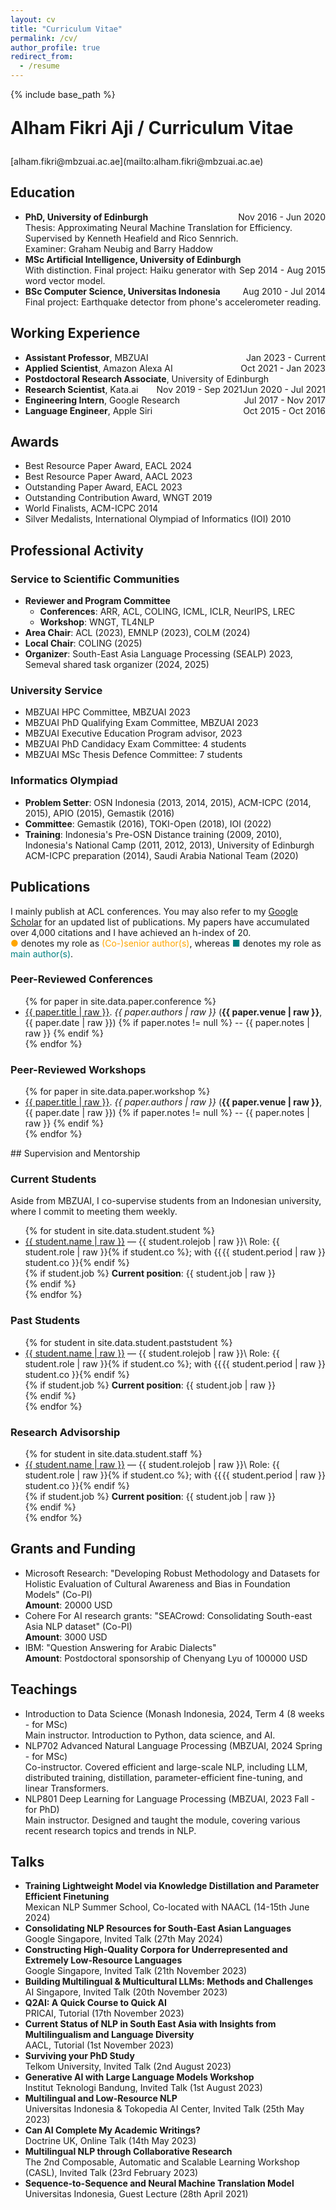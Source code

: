 ```yaml
---
layout: cv
title: "Curriculum Vitae"
permalink: /cv/
author_profile: true
redirect_from:
  - /resume
---
```


{% include base_path %}
<p style="font-size: 2em; font-weight: bold;">Alham Fikri Aji / Curriculum Vitae</p>
[alham.fikri@mbzuai.ac.ae](mailto:alham.fikri@mbzuai.ac.ae)

[//]: # (I am an assistant professor at MBZUAI. I obtained my Ph.D. from the University of Edinburgh’s Institute for Language, Cognition, and Computation, where I focused on enhancing the training and inference speed of machine translation. My studies were supervised by Dr. Kenneth Heafield and Dr. Rico Sennrich. Presently, my research centers on multilingual, low-resource, and low-compute NLP. I have worked on lightweight models via distillation, as well as adapting models to unseen languages in cases of limited training data.)
[//]: # (I have been developing various multilingual large language models such as BLOOMZ/mT0, Jais, Bactrian-X, and more. I have also worked on building multilingual and under-represented NLP resources and benchmarks, especially those that capture local culture and nuances, some of which were awarded best resource papers.)
[//]: # (In the past, I have gained industry experience at companies such as Amazon, Google, and Apple.)


## Education

* **PhD, University of Edinburgh** <span style="float: right;">Nov 2016 - Jun 2020</span><br>
  <span class='desc'>Thesis: Approximating Neural Machine Translation for Efficiency.</span><br>
  <span class='desc'>Supervised by Kenneth Heafield and Rico Sennrich.</span><br>
  <span class='desc'>Examiner: Graham Neubig and Barry Haddow</span>
* **MSc Artificial Intelligence, University of Edinburgh** <span style="float: right;">Sep 2014 - Aug 2015</span>\
  <span class='desc'>With distinction. Final project: Haiku generator with word vector model.</span>
* **BSc Computer Science, Universitas Indonesia** <span style="float: right;">Aug 2010 - Jul 2014</span>\
  <span class='desc'>Final project: Earthquake detector from phone's accelerometer reading.</span>

## Working Experience

* **Assistant Professor**, MBZUAI <span style="float: right;"> Jan 2023 - Current</span>
* **Applied Scientist**, Amazon Alexa AI <span style="float: right;"> Oct 2021 - Jan 2023</span>
* **Postdoctoral Research Associate**, University of Edinburgh <span style="float: right;"> Jun 2020 - Jul 2021</span>
* **Research Scientist**, Kata.ai  <span style="float: right;"> Nov 2019 - Sep 2021</span>
* **Engineering Intern**, Google Research <span style="float: right;"> Jul 2017 - Nov 2017</span>
* **Language Engineer**, Apple Siri  <span style="float: right;">Oct 2015 - Oct 2016</span>


## Awards

* Best Resource Paper Award, EACL 2024
* Best Resource Paper Award, AACL 2023
* Outstanding Paper Award, EACL 2023
* Outstanding Contribution Award, WNGT 2019
* World Finalists, ACM-ICPC 2014
* Silver Medalists, International Olympiad of Informatics (IOI) 2010


## Professional Activity

### Service to Scientific Communities

* **Reviewer and Program Committee**
  * **Conferences**: ARR, ACL, COLING, ICML, ICLR, NeurIPS, LREC
  * **Workshop**: WNGT, TL4NLP
* **Area Chair**: ACL (2023), EMNLP (2023), COLM (2024)
* **Local Chair**: COLING (2025)
* **Organizer**: South-East Asia Language Processing (SEALP) 2023, Semeval shared task organizer (2024, 2025)

### University Service

* MBZUAI HPC Committee, MBZUAI 2023
* MBZUAI PhD Qualifying Exam Committee, MBZUAI 2023
* MBZUAI Executive Education Program advisor, 2023
* MBZUAI PhD Candidacy Exam Committee: 4 students
  <!-- 2024 (2): Muhammad Taimoor Haseeb (student of Gus Jia), Artem Agafonov (student of Martin Takac) -->
  <!-- 2023 (2): Muhammad Arslan Manzoor (student of Preslav Nakov), Abdulla Jasem Ahmed Jaber Almansoori (student of Martin Takac) -->
* MBZUAI MSc Thesis Defence Committee: 7 students
  <!-- 2024 (5): Yichen (Will) Huang, Amirbek Djanibekov, Adham Ibrahim, Ahmed Rashed Ahmed Mubarak Almansoori, Ahmed Mohamed Mubarak Ali Albreiki -->
  <!-- 2023 (2): Sarah Albarri, Muhammad Umar Salman -->


### Informatics Olympiad

  * **Problem Setter**: OSN Indonesia (2013, 2014, 2015), ACM-ICPC (2014, 2015), APIO (2015), Gemastik (2016)
  * **Committee**: Gemastik (2016), TOKI-Open (2018), IOI (2022)
  * **Training**: Indonesia's Pre-OSN Distance training (2009, 2010), Indonesia's National Camp (2011, 2012, 2013), University of Edinburgh ACM-ICPC preparation (2014), Saudi Arabia National Team (2020)

<div class="page-break"></div>

## Publications
I mainly publish at ACL conferences. You may also refer to my [Google Scholar](https://scholar.google.ca/citations?hl=en&user=0Cyfqv4AAAAJ&view_op=list_works&sortby=pubdate) for an updated list of publications. My papers have accumulated over 4,000 citations and I have achieved an h-index of 20.<br>
<span style="color: orange;">●</span> denotes my role as <span style="color: orange;">(Co-)senior author(s)</span>, whereas <span style="color: teal;">■</span> denotes my role as <span style="color: teal;">main author(s)</span>.
### Peer-Reviewed Conferences
<div class="compact-ul">
<ul>
{% for paper in site.data.paper.conference %}
<li class="{% if paper.author and paper.author == 'first' %}first-author{% elsif paper.author and paper.author == 'last' %}last-author{% else %}default-author{% endif %}">
    <a href="{{ paper.url }}">{{ paper.title | raw }}</a>. <i>{{ paper.authors | raw }}</i> (<b>{{ paper.venue | raw }}</b>, {{ paper.date | raw }})
    {% if paper.notes != null %} -- {{ paper.notes | raw }}
    {% endif %}
</li>
{% endfor %}
</ul>
</div>

### Peer-Reviewed Workshops
<div class="compact-ul">
<ul>
{% for paper in site.data.paper.workshop %}
<li class="{% if paper.author and paper.author == 'first' %}first-author{% elsif paper.author and paper.author == 'last' %}last-author{% else %}default-author{% endif %}">
    <a href="{{ paper.url }}">{{ paper.title | raw }}</a>. <i>{{ paper.authors | raw }}</i> (<b>{{ paper.venue | raw }}</b>, {{ paper.date | raw }})
    {% if paper.notes != null %} -- {{ paper.notes | raw }}
    {% endif %}
</li>
{% endfor %}
</ul>
</div>
## Supervision and Mentorship

### Current Students
Aside from MBZUAI, I co-supervise students from an Indonesian university, where I commit to meeting them weekly.

<ul>
{% for student in site.data.student.student %}
  <li>
    <a href="{{ student.url }}">{{ student.name | raw }}</a> — {{ student.rolejob | raw }}<span style="float: right;">{{ student.period | raw }}</span>\
    Role: {{ student.role | raw }}{% if student.co %}; with {{ student.co }}{% endif %}<br>
    {% if student.job %}
      <strong>Current position</strong>: {{ student.job | raw }}<br>
    {% endif %}
  </li>
{% endfor %}
</ul>

### Past Students
<ul>
{% for student in site.data.student.paststudent %}
  <li>
    <a href="{{ student.url }}">{{ student.name | raw }}</a> — {{ student.rolejob | raw }}<span style="float: right;">{{ student.period | raw }}</span>\
    Role: {{ student.role | raw }}{% if student.co %}; with {{ student.co }}{% endif %}<br>
    {% if student.job %}
      <strong>Current position</strong>: {{ student.job | raw }}<br>
    {% endif %}
  </li>
{% endfor %}
</ul>

### Research Advisorship
<ul>
{% for student in site.data.student.staff %}
  <li>
    <a href="{{ student.url }}">{{ student.name | raw }}</a> — {{ student.rolejob | raw }}<span style="float: right;">{{ student.period | raw }}</span>\
    Role: {{ student.role | raw }}{% if student.co %}; with {{ student.co }}{% endif %}<br>
    {% if student.job %}
      <strong>Current position</strong>: {{ student.job | raw }}<br>
    {% endif %}
  </li>
{% endfor %}
</ul>

## Grants and Funding
 * Microsoft Research: "Developing Robust Methodology and Datasets for Holistic Evaluation of Cultural Awareness and Bias in Foundation Models" (Co-PI)\
   **Amount**: 20000 USD
 * Cohere For AI research grants: "SEACrowd: Consolidating South-east Asia NLP dataset" (Co-PI)\
   **Amount**: 3000 USD
 * IBM: "Question Answering for Arabic Dialects"\
   **Amount**: Postdoctoral sponsorship of Chenyang Lyu of 100000 USD 

## Teachings
  * Introduction to Data Science (Monash Indonesia, 2024, Term 4 (8 weeks - for MSc)\
    Main instructor. Introduction to Python, data science, and AI.
  * NLP702 Advanced Natural Language Processing (MBZUAI, 2024 Spring - for MSc)\
    Co-instructor. Covered efficient and large-scale NLP, including LLM, distributed training, distillation, parameter-efficient fine-tuning, and linear Transformers.
  * NLP801 Deep Learning for Language Processing (MBZUAI, 2023 Fall - for PhD)\
    Main instructor. Designed and taught the module, covering various recent research topics and trends in NLP.

## Talks
  * **Training Lightweight Model via Knowledge Distillation and Parameter Efficient Finetuning**\
    Mexican NLP Summer School, Co-located with NAACL (14-15th June 2024)
  * **Consolidating NLP Resources for South-East Asian Languages**\
    Google Singapore, Invited Talk (27th May 2024)  
  * **Constructing High-Quality Corpora for Underrepresented and Extremely Low-Resource
Languages**\
    Google Singapore, Invited Talk (21th November 2023)  
  * **Building Multilingual & Multicultural LLMs: Methods and Challenges**\
    AI Singapore, Invited Talk (20th November 2023)
  * **Q2AI: A Quick Course to Quick AI**\
    PRICAI, Tutorial (17th November 2023)
  * **Current Status of NLP in South East Asia with Insights from Multilingualism and Language Diversity**\
    AACL, Tutorial (1st November 2023)
  * **Surviving your PhD Study**\
    Telkom University, Invited Talk (2nd August 2023)
  * **Generative AI with Large Language Models Workshop**\
    Institut Teknologi Bandung, Invited Talk (1st August 2023)
  * **Multilingual and Low-Resource NLP**\
    Universitas Indonesia & Tokopedia AI Center, Invited Talk (25th May 2023)
  * **Can AI Complete My Academic Writings?**\
    Doctrine UK, Online Talk (14th May 2023)
  * **Multilingual NLP through Collaborative Research**\
    The 2nd Composable, Automatic and Scalable Learning Workshop (CASL), Invited Talk (23rd February 2023)
  * **Sequence-to-Sequence and Neural Machine Translation Model**\
    Universitas Indonesia, Guest Lecture (28th April 2021)

